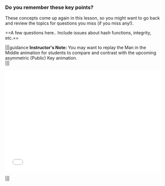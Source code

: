 
### Do you remember these key points? 
These concepts come up again in this lesson, so you might want to go back and review the topics for questions you miss (if you miss any!).


==A few questions here..  Include issues about hash functions, integrity, etc.==


|||guidance
**Instructor's Note:**
You may want to replay the Man in the Middle animation for students to compare and contrast with the upcoming asymmetric (Public) Key animation.  
|||

<div>
  <iframe src="//player.vimeo.com/video/222887049" width="500" height="330" frameborder="0" webkitallowfullscreen mozallowfullscreen allowfullscreen></iframe>
</div>

|||
